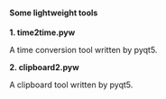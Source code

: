 #### Some lightweight tools

**1. time2time.pyw**

A time conversion tool written by pyqt5.

**2. clipboard2.pyw**

A clipboard tool written by pyqt5.


